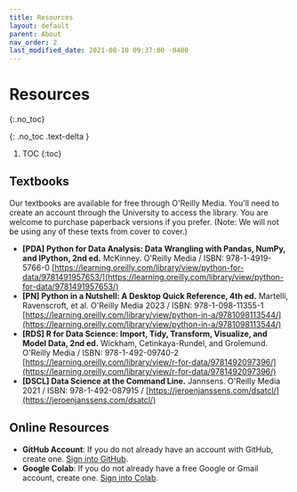 ```yaml
---
title: Resources
layout: default
parent: About
nav_order: 2
last_modified_date: 2021-08-10 09:37:00 -0400
---
```


# Resources
{:.no_toc}

{: .no_toc .text-delta }

1. TOC
{:toc}

## Textbooks

Our textbooks are available for free through O'Reilly Media. You'll need to create an account through the University to access the library. You are welcome to purchase paperback versions if you prefer. (Note: We will not be using any of these texts from cover to cover.)

- **[PDA] Python for Data Analysis: Data Wrangling with Pandas, NumPy, and IPython, 2nd ed.** McKinney. O'Reilly Media / ISBN: 978-1-4919-5766-0 [https://learning.oreilly.com/library/view/python-for-data/9781491957653/](https://learning.oreilly.com/library/view/python-for-data/9781491957653/)
- **[PN] Python in a Nutshell: A Desktop Quick Reference, 4th ed.** Martelli, Ravenscroft, et al. O'Reilly Media 2023 / ISBN: 978-1-098-11355-1 [https://learning.oreilly.com/library/view/python-in-a/9781098113544/](https://learning.oreilly.com/library/view/python-in-a/9781098113544/)
- **[RDS] R for Data Science: Import, Tidy, Transform, Visualize, and Model Data, 2nd ed.** Wickham, Cetinkaya-Rundel, and Grolemund. O'Reilly Media / ISBN: 978-1-492-09740-2 [https://learning.oreilly.com/library/view/r-for-data/9781492097396/](https://learning.oreilly.com/library/view/r-for-data/9781492097396/)
- **[DSCL] Data Science at the Command Line.** Jannsens. O'Reilly Media 2021 / ISBN: 978-1-492-087915 / [https://jeroenjanssens.com/dsatcl/](https://jeroenjanssens.com/dsatcl/)

## Online Resources

- **GitHub Account**: If you do not already have an account with GitHub, create one. [Sign into GitHub](https://github.com/).
- **Google Colab**: If you do not already have a free Google or Gmail account, create one. [Sign into Colab](https://colab.research.google.com/).
